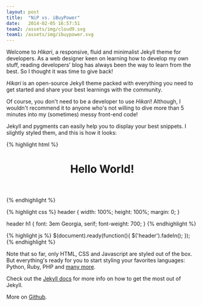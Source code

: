 ```yaml
---
layout: post
title:  "NiP vs. iBuyPower"
date:   2014-02-05 16:57:51
team2: /assets/img/cloud9.svg
team1: /assets/img/ibuypower.svg
---
```


Welcome to *Hikari*, a responsive, fluid and minimalist Jekyll theme for developers. As a web designer keen on learning how to develop my own stuff, reading developers' blog has always been the way to learn from the best. So I thought it was time to give back! 

*Hikari* is an open-source Jekyll theme packed with everything you need to get started and share your best learnings with the community.

Of course, you don't need to be a developer to use *Hikari*! Although, I wouldn't recommend it to anyone who's not willing to dive more than 5 minutes into my (sometimes) messy front-end code!  

Jekyll and pygments can easily help you to display your best snippets. I slightly styled them, and this is how it looks: 

{% highlight html %}
<header>
  <h1>Hello World!</h1>
</header>
{% endhighlight %}

{% highlight css %}
header {
  width: 100%;
  height: 100%;
  margin: 0;
}

header h1 {
  font: 3em Georgia, serif;
  font-weight: 700;
}
{% endhighlight %}

{% highlight js %}
$(document).ready(function(){
  $('header').fadeIn();	
});
{% endhighlight %}

Note that so far, only HTML, CSS and Javascript are styled out of the box. But everything's ready for you to start styling your favorites languages: Python, Ruby, PHP and [many more](http://rubygems.org/gems/pygments.rb). 

Check out the [Jekyll docs](http://jekyllrb.com) for more info on how to get the most out of Jekyll. 

More on [Github](https://github.com/mojombo/jekyll).
